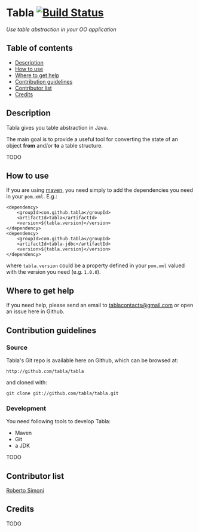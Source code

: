 # Tabla [![Build Status](https://travis-ci.org/tabla/tabla.png?branch=master)](https://travis-ci.org/tabla/tabla)

_Use table abstraction in your OO application_


## Table of contents

* [Description](#description)
* [How to use](#how-to-use)
* [Where to get help](#where-to-get-help)
* [Contribution guidelines](#contribution-guidelines)
* [Contributor list](#contributor-list)
* [Credits](#credits)


## <a name="description"></a>Description

Tabla gives you table abstraction in Java.

The main goal is to provide a useful tool for converting the state of an object **from** and/or **to** a table structure.

TODO


## <a name="how-to-use"></a>How to use

If you are using [maven](http://maven.apache.org), you need simply to add the dependencies you need in your `pom.xml`. E.g.:

    <dependency>
        <groupId>com.github.tabla</groupId>
        <artifactId>tabla</artifactId>
        <version>${tabla.version}</version>
    </dependency>
    <dependency>
        <groupId>com.github.tabla</groupId>
        <artifactId>tabla-jdbc</artifactId>
        <version>${tabla.version}</version>
    </dependency>

where `tabla.version` could be a property defined in your `pom.xml` valued with the version you need (e.g. `1.0.0`).


## <a name="where-to-get-help"></a> Where to get help

If you need help, please send an email to tablacontacts@gmail.com or open an issue here in Github.


## <a name="contribution-guidelines"></a> Contribution guidelines

### Source

Tabla's Git repo is available here on Github, which can be browsed at:

    http://github.com/tabla/tabla

and cloned with:

    git clone git://github.com/tabla/tabla.git


### Development

You need following tools to develop Tabla:

* Maven
* Git
* a JDK

TODO


## <a name="contributor-list"></a> Contributor list

[Roberto Simoni](rsimoni.job@gmail.com)


## <a name="credits"></a> Credits

TODO

